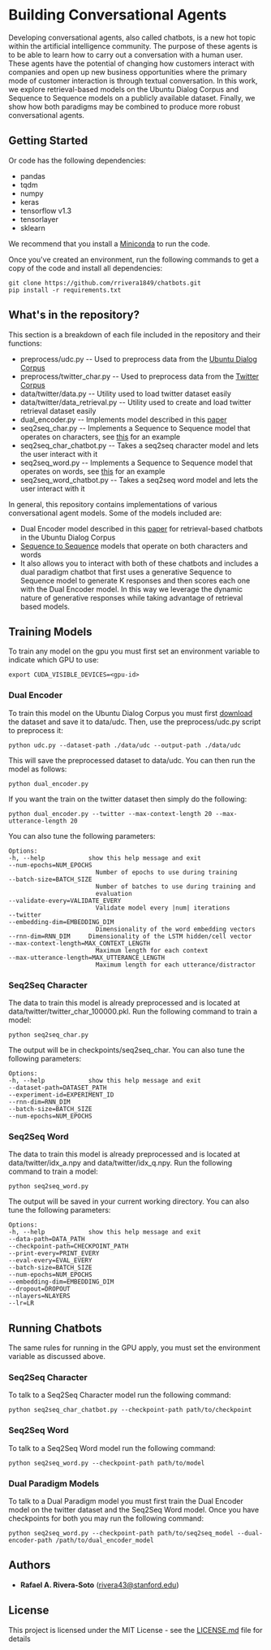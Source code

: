 # Building Conversational Agents

Developing conversational agents, also called chatbots, is a new hot topic within the artificial intelligence community. 
The purpose of these agents is to be able to learn how to carry out a conversation with a human user. These agents have the 
potential of changing how customers interact with companies and open up new business opportunities where the primary mode 
of customer interaction is through textual conversation. In this work, we explore retrieval-based models on the Ubuntu Dialog Corpus 
and Sequence to Sequence models on a publicly available dataset. Finally, we show how both paradigms may be combined to produce 
more robust conversational agents.

## Getting Started

Or code has the following dependencies:
* pandas
* tqdm
* numpy
* keras
* tensorflow v1.3
* tensorlayer
* sklearn

We recommend that you install a [Miniconda](https://conda.io/miniconda.html) to run the code. 

Once you've created an environment, run the following commands to get a copy of the code and install all dependencies:

```
git clone https://github.com/rrivera1849/chatbots.git
pip install -r requirements.txt
```

## What's in the repository?

This section is a breakdown of each file included in the repository and their functions:

* preprocess/udc.py -- Used to preprocess data from the [Ubuntu Dialog Corpus](https://github.com/rkadlec/ubuntu-ranking-dataset-creator)
* preprocess/twitter_char.py -- Used to preprocess data from the [Twitter Corpus](https://github.com/Marsan-Ma/chat_corpus)
* data/twitter/data.py -- Utility used to load twitter dataset easily
* data/twitter/data_retrieval.py -- Utility used to create and load twitter retrieval dataset easily
* dual_encoder.py -- Implements model described in this [paper](https://arxiv.org/abs/1510.03753)
* seq2seq_char.py -- Implements a Sequence to Sequence model that operates on characters, see [this](https://github.com/keras-team/keras/blob/master/examples/lstm_seq2seq.py) for an example
* seq2seq_char_chatbot.py -- Takes a seq2seq character model and lets the user interact with it
* seq2seq_word.py -- Implements a Sequence to Sequence model that operates on words, see [this](https://github.com/zsdonghao/seq2seq-chatbot/blob/master/main_simple_seq2seq.py) for an example
* seq2seq_word_chatbot.py -- Takes a seq2seq word model and lets the user interact with it

In general, this repository contains implementations of various conversational agent models. Some of the models included are:
* Dual Encoder model described in this [paper](https://arxiv.org/abs/1510.03753) for retrieval-based chatbots in the Ubuntu Dialog Corpus
* [Sequence to Sequence](https://papers.nips.cc/paper/5346-sequence-to-sequence-learning-with-neural-networks.pdf) models that operate on both characters 
  and words
* It also allows you to interact with both of these chatbots and includes a dual paradigm chatbot that first uses a generative Sequence to Sequence
  model to generate K responses and then scores each one with the Dual Encoder model. In this way we leverage the dynamic nature of generative responses 
  while taking advantage of retrieval based models.

## Training Models

To train any model on the gpu you must first set an environment variable to indicate which GPU to use:

```
export CUDA_VISIBLE_DEVICES=<gpu-id>
```

### Dual Encoder

To train this model on the Ubuntu Dialog Corpus you must first [download](https://github.com/rkadlec/ubuntu-ranking-dataset-creator)
the dataset and save it to data/udc. Then, use the preprocess/udc.py script to preprocess it:

```
python udc.py --dataset-path ./data/udc --output-path ./data/udc
```

This will save the preprocessed dataset to data/udc. You can then run the model as follows:

```
python dual_encoder.py
```

If you want the train on the twitter dataset then simply do the following:

```
python dual_encoder.py --twitter --max-context-length 20 --max-utterance-length 20
```

You can also tune the following parameters:

    Options:
    -h, --help            show this help message and exit
    --num-epochs=NUM_EPOCHS
                            Number of epochs to use during training
    --batch-size=BATCH_SIZE
                            Number of batches to use during training and
                            evaluation
    --validate-every=VALIDATE_EVERY
                            Validate model every |num| iterations
    --twitter
    --embedding-dim=EMBEDDING_DIM
                            Dimensionality of the word embedding vectors
    --rnn-dim=RNN_DIM     Dimensionality of the LSTM hidden/cell vector
    --max-context-length=MAX_CONTEXT_LENGTH
                            Maximum length for each context
    --max-utterance-length=MAX_UTTERANCE_LENGTH
                            Maximum length for each utterance/distractor

### Seq2Seq Character


The data to train this model is already preprocessed and is located at data/twitter/twitter_char_100000.pkl. Run the following command
to train a model:

```
python seq2seq_char.py
```

The output will be in checkpoints/seq2seq_char. You can also tune the following parameters:

    Options:
    -h, --help            show this help message and exit
    --dataset-path=DATASET_PATH
    --experiment-id=EXPERIMENT_ID
    --rnn-dim=RNN_DIM
    --batch-size=BATCH_SIZE
    --num-epochs=NUM_EPOCHS

### Seq2Seq Word

The data to train this model is already preprocessed and is located at data/twitter/idx_a.npy and data/twitter/idx_q.npy. Run the following 
command to train a model:

```
python seq2seq_word.py
```

The output will be saved in your current working directory. You can also tune the following parameters:

    Options:
    -h, --help            show this help message and exit
    --data-path=DATA_PATH
    --checkpoint-path=CHECKPOINT_PATH
    --print-every=PRINT_EVERY
    --eval-every=EVAL_EVERY
    --batch-size=BATCH_SIZE
    --num-epochs=NUM_EPOCHS
    --embedding-dim=EMBEDDING_DIM
    --dropout=DROPOUT
    --nlayers=NLAYERS
    --lr=LR

## Running Chatbots

The same rules for running in the GPU apply, you must set the environment variable as discussed above.

### Seq2Seq Character 

To talk to a Seq2Seq Character model run the following command:

```
python seq2seq_char_chatbot.py --checkpoint-path path/to/checkpoint
```

### Seq2Seq Word

To talk to a Seq2Seq Word model run the following command:

```
python seq2seq_word.py --checkpoint-path path/to/model
```

### Dual Paradigm Models

To talk to a Dual Paradigm model you must first train the Dual Encoder model on the twitter dataset and the Seq2Seq Word model. Once you 
have checkpoints for both you may run the following command:

```
python seq2seq_word.py --checkpoint-path path/to/seq2seq_model --dual-encoder-path /path/to/dual_encoder_model
```

## Authors

* **Rafael A. Rivera-Soto** (rivera43@stanford.edu)

## License

This project is licensed under the MIT License - see the [LICENSE.md](LICENSE.md) file for details
